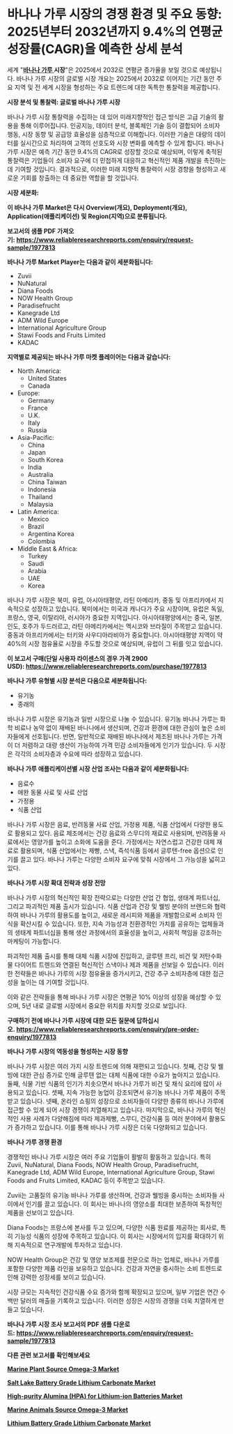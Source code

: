 <p><h1>바나나 가루 시장의 경쟁 환경 및 주요 동향: 2025년부터 2032년까지 9.4%의 연평균 성장률(CAGR)을 예측한 상세 분석</h1></p><p>세계 "<strong><a href="https://www.reliableresearchreports.com/banana-flour-r1977813?utm_campaign=106&utm_medium=8&utm_source=Github&utm_content=ia&utm_term=24032025&utm_id=banana-flour">바나나 가루&nbsp;</a></strong><strong>시장</strong>"은 2025에서 2032로 연평균 증가율을 보일 것으로 예상됩니다. 바나나 가루 시장의 글로벌 시장 개요는 2025에서 2032로 이어지는 기간 동안 주요 지역 및 전 세계 시장을 형성하는 주요 트렌드에 대한 독특한 통찰력을 제공합니다.</p>
<p><strong>시장 분석 및 통찰력: 글로벌 바나나 가루 시장</strong></p>
<p><p>바나나 가루 시장 통찰력을 수집하는 데 있어 미래지향적인 접근 방식은 고급 기술의 활용을 통해 이루어집니다. 인공지능, 데이터 분석, 블록체인 기술 등이 결합되어 소비자 행동, 시장 동향 및 공급망 효율성을 심층적으로 이해합니다. 이러한 기술은 대량의 데이터를 실시간으로 처리하여 고객의 선호도와 시장 변화를 예측할 수 있게 합니다. 바나나 가루 시장은 예측 기간 동안 9.4%의 CAGR로 성장할 것으로 예상되며, 이렇게 축적된 통찰력은 기업들이 소비자 요구에 더 민첩하게 대응하고 혁신적인 제품 개발을 촉진하는 데 기여할 것입니다. 결과적으로, 이러한 미래 지향적 통찰력이 시장 경향을 형성하고 새로운 기회를 창출하는 데 중요한 역할을 할 것입니다.</p><a href="%7CAUTHORITHY_DOMAIN_URL%7C?utm_campaign=106&utm_medium=8&utm_source=Github&utm_content=ia&utm_term=24032025&utm_id=banana-flour"></a></p>
<p><strong>시장 세분화:</strong></p>
<p><strong>이 바나나 가루 Market은 다시 Overview(개요), Deployment(개요), Application(애플리케이션) 및 Region(지역)으로 분류됩니다.</strong></p>
<p><strong>보고서의 샘플 PDF 가져오기:&nbsp;<a href="https://www.reliableresearchreports.com/enquiry/request-sample/1977813?utm_campaign=106&utm_medium=8&utm_source=Github&utm_content=ia&utm_term=24032025&utm_id=banana-flour">https://www.reliableresearchreports.com/enquiry/request-sample/1977813</a></strong><strong></strong></p>
<p><strong>바나나 가루 Market Player는 다음과 같이 세분화됩니다:</strong></p>
<p><ul><li>Zuvii</li><li>NuNatural</li><li>Diana Foods</li><li>NOW Health Group</li><li>Paradisefrucht</li><li>Kanegrade Ltd</li><li>ADM Wild Europe</li><li>International Agriculture Group</li><li>Stawi Foods and Fruits Limited</li><li>KADAC</li></ul></p>
<p><strong>지역별로 제공되는 바나나 가루 마켓 플레이어는 다음과 같습니다:</strong></p>
<p><ul>
    <li>
        North America:
        <ul>
            <li>United States</li>
            <li>Canada</li>
        </ul>
    </li>
    <li>
        Europe:
        <ul>
            <li>Germany</li>
            <li>France</li>
            <li>U.K.</li>
            <li>Italy</li>
            <li>Russia</li>
        </ul>
    </li>
    <li>
        Asia-Pacific:
        <ul>
            <li>China</li>
            <li>Japan</li>
            <li>South Korea</li>
            <li>India</li>
            <li>Australia</li>
            <li>China Taiwan</li>
            <li>Indonesia</li>
            <li>Thailand</li>
            <li>Malaysia</li>
        </ul>
    </li>
    <li>
        Latin America:
        <ul>
            <li>Mexico</li>
            <li>Brazil</li>
            <li>Argentina Korea</li>
            <li>Colombia</li>
        </ul>
    </li>
    <li>
        Middle East & Africa:
        <ul>
            <li>Turkey</li>
            <li>Saudi</li>
            <li>Arabia</li>
            <li>UAE</li>
            <li>Korea</li>
        </ul>
    </li>
    </ul></p>
<p><p>바나나 가루 시장은 북미, 유럽, 아시아태평양, 라틴 아메리카, 중동 및 아프리카에서 지속적으로 성장하고 있습니다. 북미에서는 미국과 캐나다가 주요 시장이며, 유럽은 독일, 프랑스, 영국, 이탈리아, 러시아가 중요한 지역입니다. 아시아태평양에서는 중국, 일본, 인도, 호주가 두드러르고, 라틴 아메리카에서는 멕시코와 브라질이 주목받고 있습니다. 중동과 아프리카에서는 터키와 사우디아라비아가 중요합니다. 아시아태평양 지역이 약 40%의 시장 점유율로 시장을 주도할 것으로 예상되며, 유럽이 그 뒤를 잇고 있습니다.</p></p>
<p><strong>이 보고서 구매(단일 사용자 라이센스의 경우 가격 2900 USD):&nbsp;<a href="https://www.reliableresearchreports.com/purchase/1977813?utm_campaign=106&utm_medium=8&utm_source=Github&utm_content=ia&utm_term=24032025&utm_id=banana-flour">https://www.reliableresearchreports.com/purchase/1977813</a></strong></p>
<p><strong>바나나 가루 유형별 시장 분석은 다음으로 세분화됩니다:</strong></p>
<p><ul><li>유기농</li><li>종래의</li></ul></p>
<p><p>바나나 가루 시장은 유기농과 일반 시장으로 나눌 수 있습니다. 유기농 바나나 가루는 화학 비료나 농약 없이 재배된 바나나에서 생산되며, 건강과 환경에 대한 관심이 높은 소비자들에게 선호됩니다. 반면, 일반적으로 재배된 바나나에서 제조된 바나나 가루는 가격이 더 저렴하고 대량 생산이 가능하여 가격 민감 소비자들에게 인기가 있습니다. 두 시장은 각각의 소비자층과 수요에 따라 성장하고 있습니다.</p></p>
<p><strong>바나나 가루 애플리케이션별 시장 산업 조사는 다음과 같이 세분화됩니다:</strong></p>
<p><ul><li>음료수</li><li>애완 동물 사료 및 사료 산업</li><li>가정용</li><li>식품 산업</li></ul></p>
<p><p>바나나 가루 시장은 음료, 반려동물 사료 산업, 가정용 제품, 식품 산업에서 다양한 용도로 활용되고 있다. 음료 제조에서는 건강 음료와 스무디의 재료로 사용되며, 반려동물 사료에서는 영양가를 높이고 소화에 도움을 준다. 가정에서는 자연스럽고 건강한 대체 재료로 활용되며, 식품 산업에서는 제빵, 스낵, 즉석식품 등에서 글루텐-free 옵션으로 인기를 끌고 있다. 바나나 가루는 다양한 소비자 요구에 맞춰 시장에서 그 가능성을 넓히고 있다.</p></p>
<p><strong>바나나 가루 시장 확대 전략과 성장 전망</strong></p>
<p><p>바나나 가루 시장의 혁신적인 확장 전략으로는 다양한 산업 간 협업, 생태계 파트너십, 그리고 파괴적인 제품 출시가 있습니다. 식품 산업과 건강 및 웰빙 분야의 브랜드와 협력하여 바나나 가루의 활용도를 높이고, 새로운 레시피와 제품을 개발함으로써 소비자 인식을 확산시킬 수 있습니다. 또한, 지속 가능성과 친환경적인 가치를 공유하는 업체들과의 생태계 파트너십을 통해 생산 과정에서의 효율성을 높이고, 사회적 책임을 강조하는 마케팅이 가능합니다.</p><p>파괴적인 제품 출시를 통해 대체 식품 시장에 진입하고, 글루텐 프리, 비건 및 저탄수화물 다이어트 트렌드와 연결된 혁신적인 스낵이나 제과 제품을 선보일 수 있습니다. 이러한 전략들은 바나나 가루의 시장 점유율을 증가시키고, 건강 추구 소비자층에 대한 접근성을 높이는 데 기여할 것입니다.</p><p>이와 같은 전략들을 통해 바나나 가루 시장은 연평균 10% 이상의 성장을 예상할 수 있으며, 5년 내로 글로벌 시장에서 중요한 위치를 차지할 것으로 보입니다.</p></p>
<p><strong>구매하기 전에 바나나 가루 시장에 대한 모든 질문에 답하십시오.&nbsp;<a href="https://www.reliableresearchreports.com/enquiry/pre-order-enquiry/1977813?utm_campaign=106&utm_medium=8&utm_source=Github&utm_content=ia&utm_term=24032025&utm_id=banana-flour">https://www.reliableresearchreports.com/enquiry/pre-order-enquiry/1977813</a></strong><strong></strong></p>
<p><strong>바나나 가루 시장의 역동성을 형성하는 시장 동향</strong></p>
<p><p>바나나 가루 시장은 여러 가지 시장 트렌드에 의해 재편되고 있습니다. 첫째, 건강 및 웰빙에 대한 관심 증가로 인해 글루텐 없는 대체 식품에 대한 수요가 높아지고 있습니다. 둘째, 식물 기반 식품의 인기가 치솟으면서 바나나 가루가 비건 및 채식 요리에 많이 사용되고 있습니다. 셋째, 지속 가능한 농업이 강조되면서 유기농 바나나 가루 제품이 주목받고 있습니다. 넷째, 온라인 쇼핑의 성장으로 소비자들이 다양한 종류의 바나나 가루에 접근할 수 있게 되어 시장 경쟁이 치열해지고 있습니다. 마지막으로, 바나나 가루의 혁신적인 사용 사례가 다양해짐에 따라 제과제빵, 스무디, 건강식품 등 여러 분야에서 활용도가 증가하고 있습니다. 이를 통해 바나나 가루 시장은 더욱 다양화되고 있습니다.</p></p>
<p><strong>바나나 가루 경쟁 환경</strong></p>
<p><p>경쟁적인 바나나 가루 시장은 여러 주요 기업들이 활발히 활동하고 있습니다. 특히 Zuvii, NuNatural, Diana Foods, NOW Health Group, Paradisefrucht, Kanegrade Ltd, ADM Wild Europe, International Agriculture Group, Stawi Foods and Fruits Limited, KADAC 등이 주목받고 있습니다.</p><p>Zuvii는 고품질의 유기농 바나나 가루를 생산하며, 건강과 웰빙을 중시하는 소비자들 사이에서 인기를 끌고 있습니다. 이 회사는 바나나의 영양소를 최대한 보존하여 독창적인 제품을 선보이고 있습니다.</p><p>Diana Foods는 프랑스에 본사를 두고 있으며, 다양한 식품 원료를 제공하는 회사로, 특히 기능성 식품의 성장에 주목하고 있습니다. 이 회사는 시장에서의 입지를 확대하기 위해 지속적으로 연구개발에 투자하고 있습니다.</p><p>NOW Health Group은 건강 및 영양 보조제를 전문으로 하는 업체로, 바나나 가루를 포함한 다양한 제품 라인을 보유하고 있습니다. 건강과 자연을 중시하는 소비 트렌드로 인해 강력한 성장세를 보이고 있습니다.</p><p>시장 규모는 지속적인 건강식품 수요 증가와 함께 확장되고 있으며, 일부 기업은 연간 수백만 달러의 매출을 기록하고 있습니다. 이러한 성장은 시장의 경쟁을 더욱 치열하게 만들고 있습니다.</p></p>
<p><strong>바나나 가루 시장 조사 보고서의 PDF 샘플 다운로드:&nbsp;<a href="https://www.reliableresearchreports.com/enquiry/request-sample/1977813?utm_campaign=106&utm_medium=8&utm_source=Github&utm_content=ia&utm_term=24032025&utm_id=banana-flour">https://www.reliableresearchreports.com/enquiry/request-sample/1977813</a></strong></p>
<p><strong></strong></p>
<p><strong></strong></p>
<p><strong></strong></p>
<p><strong></strong></p>
<p><strong>다른 관련 보고서를 확인해보세요</strong></p>
<p><strong><p><a href="https://github.com/minakibanov/Market-Research-Report-List-1/blob/main/marine-plant-source-omega-3-market.md?utm_campaign=106&utm_medium=8&utm_source=Github&utm_content=ia&utm_term=24032025&utm_id=banana-flour">Marine Plant Source Omega-3 Market</a></p><p><a href="https://github.com/gripeluigstt/Market-Research-Report-List-1/blob/main/salt-lake-battery-grade-lithium-carbonate-market.md?utm_campaign=106&utm_medium=8&utm_source=Github&utm_content=ia&utm_term=24032025&utm_id=banana-flour">Salt Lake Battery Grade Lithium Carbonate Market</a></p><p><a href="https://github.com/syiqvanyo/Market-Research-Report-List-1/blob/main/high-purity-alumina-hpa-for-lithium-ion-batteries-market.md?utm_campaign=106&utm_medium=8&utm_source=Github&utm_content=ia&utm_term=24032025&utm_id=banana-flour">High-purity Alumina (HPA) for Lithium-ion Batteries Market</a></p><p><a href="https://github.com/warshatulang0/Market-Research-Report-List-1/blob/main/marine-animals-source-omega-3-market.md?utm_campaign=106&utm_medium=8&utm_source=Github&utm_content=ia&utm_term=24032025&utm_id=banana-flour">Marine Animals Source Omega-3 Market</a></p><p><a href="https://github.com/rvadencho/Market-Research-Report-List-1/blob/main/lithium-battery-grade-lithium-carbonate-market.md?utm_campaign=106&utm_medium=8&utm_source=Github&utm_content=ia&utm_term=24032025&utm_id=banana-flour">Lithium Battery Grade Lithium Carbonate Market</a></p></strong></p>